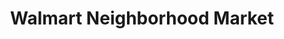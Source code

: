 ---
title: "Walmart Neighborhood Market"
url: /joplin/walmart-neighborhood-market/
shop: supermarket
---